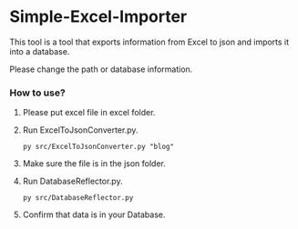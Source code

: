 # Simple-Excel-Importer

This tool is a tool that exports information from Excel to json and imports it into a database.

Please change the path or database information.



### How to use?

1. Please put excel file in excel folder.

2. Run ExcelToJsonConverter.py.

   ```
   py src/ExcelToJsonConverter.py "blog"
   ```

3. Make sure the file is in the json folder.

4. Run DatabaseReflector.py.

   ```
   py src/DatabaseReflector.py
   ```

5. Confirm that data is in your Database.

